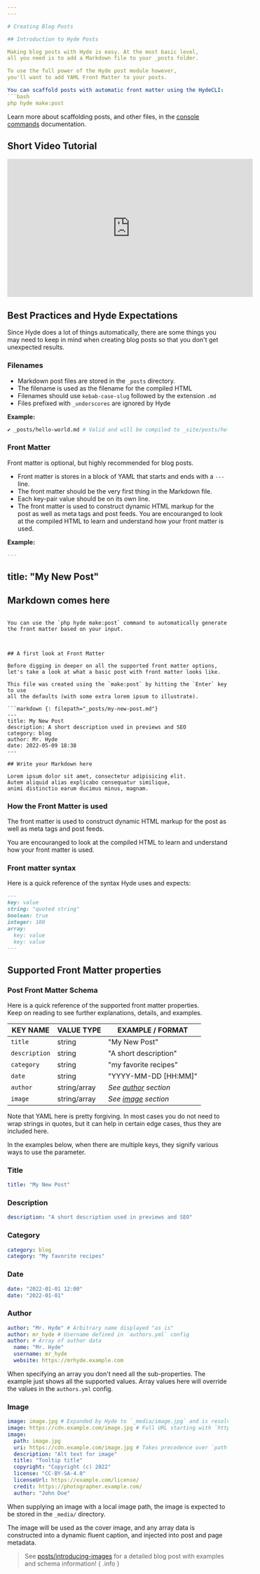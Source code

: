 ```yaml
---
---

# Creating Blog Posts

## Introduction to Hyde Posts

Making blog posts with Hyde is easy. At the most basic level,
all you need is to add a Markdown file to your _posts folder.

To use the full power of the Hyde post module however,
you'll want to add YAML Front Matter to your posts.

You can scaffold posts with automatic front matter using the HydeCLI:
```bash
php hyde make:post
```
Learn more about scaffolding posts, and other files, in the [console commands](console-commands.html) documentation.


## Short Video Tutorial

<iframe width="560" height="315" src="https://www.youtube-nocookie.com/embed/gjpE1U527h8" title="YouTube video player" frameborder="0" allow="accelerometer; autoplay; encrypted-media; gyroscope; picture-in-picture" allowfullscreen></iframe>

## Best Practices and Hyde Expectations

Since Hyde does a lot of things automatically, there are some things you may need
to keep in mind when creating blog posts so that you don't get unexpected results.

### Filenames

- Markdown post files are stored in the `_posts` directory.
- The filename is used as the filename for the compiled HTML
- Filenames should use `kebab-case-slug` followed by the extension `.md`
- Files prefixed with `_underscores` are ignored by Hyde

**Example:**
```bash
✔ _posts/hello-world.md # Valid and will be compiled to _site/posts/hello-world.html
```

### Front Matter

Front matter is optional, but highly recommended for blog posts.

- Front matter is stores in a block of YAML that starts and ends with a `---` line.
- The front matter should be the very first thing in the Markdown file.
- Each key-pair value should be on its own line.
- The front matter is used to construct dynamic HTML markup for the post as well as meta tags and post feeds.
  You are encouranged to look at the compiled HTML to learn and understand how your front matter is used.


**Example:**
```markdown
---
```

title: "My New Post"
---

## Markdown comes here
```

You can use the `php hyde make:post` command to automatically generate the front matter based on your input.



## A first look at Front Matter

Before digging in deeper on all the supported front matter options,
let's take a look at what a basic post with front matter looks like.

This file was created using the `make:post` by hitting the `Enter` key to use
all the defaults (with some extra lorem ipsum to illustrate).

```markdown {: filepath="_posts/my-new-post.md"}
---
title: My New Post
description: A short description used in previews and SEO
category: blog
author: Mr. Hyde
date: 2022-05-09 18:38
---

## Write your Markdown here

Lorem ipsum dolor sit amet, consectetur adipisicing elit.
Autem aliquid alias explicabo consequatur similique,
animi distinctio earum ducimus minus, magnam.
```

### How the Front Matter is used

The front matter is used to construct dynamic HTML markup for the post as well as meta tags and post feeds.

You are encouranged to look at the compiled HTML to learn and understand how your front matter is used.

### Front matter syntax

Here is a quick reference of the syntax Hyde uses and expects:

```markdown
---
key: value
string: "quoted string"
boolean: true
integer: 100
array:
  key: value
  key: value
---
```

## Supported Front Matter properties

### Post Front Matter Schema

Here is a quick reference of the supported front matter properties.<br>
Keep on reading to see further explanations, details, and examples. 

| **KEY NAME**   | **VALUE TYPE** | **EXAMPLE / FORMAT**             |
|----------------|----------------|----------------------------------|
| `title`        | string         | "My New Post"                    |
| `description`  | string         | "A short description"            |
| `category`     | string         | "my favorite recipes"            |
| `date`         | string         | "YYYY-MM-DD [HH:MM]"             |
| `author`       | string/array   | _See [author](#author) section_  |
| `image`        | string/array   | _See [image](#image) section_    |


Note that YAML here is pretty forgiving. In most cases you do not need to wrap strings
in quotes, but it can help in certain edge cases, thus they are included here.

In the examples below, when there are multiple keys, they signify various ways to use the parameter.

### Title

```yaml
title: "My New Post"
```


### Description

```yaml
description: "A short description used in previews and SEO"
```


### Category

```yaml
category: blog
category: "My favorite recipes"
```


### Date

```yaml
date: "2022-01-01 12:00" 
date: "2022-01-01" 
```


### Author

```yaml
author: "Mr. Hyde" # Arbitrary name displayed "as is"
author: mr_hyde # Username defined in `authors.yml` config
author: # Array of author data
  name: "Mr. Hyde" 
  username: mr_hyde 
  website: https://mrhyde.example.com 
```

When specifying an array you don't need all the sub-properties.
The example just shows all the supported values. Array values here
will override the values in the `authors.yml` config.

### Image

```yaml
image: image.jpg # Expanded by Hyde to `_media/image.jpg` and is resolved automatically
image: https://cdn.example.com/image.jpg # Full URL starting with `http(s)://`)
image:
  path: image.jpg
  uri: https://cdn.example.com/image.jpg # Takes precedence over `path`
  description: "Alt text for image"
  title: "Tooltip title"
  copyright: "Copyright (c) 2022"
  license: "CC-BY-SA-4.0"
  licenseUrl: https://example.com/license/
  credit: https://photographer.example.com/
  author: "John Doe"
```

When supplying an image with a local image path, the image is expected to be stored in the `_media/` directory.

The image will be used as the cover image, and any array data is constructed into a dynamic fluent caption,
and injected into post and page metadata.

> See [posts/introducing-images](https://hydephp.github.io/posts/introducing-images.html)
> for a detailed blog post with examples and schema information!
{ .info }
